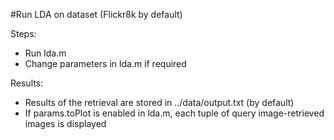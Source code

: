 #Run LDA on dataset (Flickr8k by default)

Steps:
- Run lda.m
- Change parameters in lda.m if required

Results:
- Results of the retrieval are stored in ../data/output.txt (by default)
- If params.toPlot is enabled in lda.m, each tuple of query image-retrieved images is displayed
